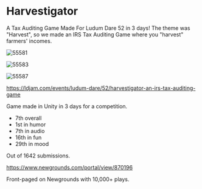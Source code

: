 # Harvestigator
A Tax Auditing Game Made For Ludum Dare 52 in 3 days! The theme was "Harvest", so we made an IRS Tax Auditing Game where you "harvest" farmers' incomes. 

![55581](https://github.com/crow-seeds/harvestigator/assets/89946108/479e06a5-a4a7-4ea2-a7e4-3de63fe511a7)

![55583](https://github.com/crow-seeds/harvestigator/assets/89946108/75de0656-c1ed-405d-bad6-6009082ebc01)

![55587](https://github.com/crow-seeds/harvestigator/assets/89946108/ee7240b3-4507-4fa5-93c0-82eba078d656)


https://ldjam.com/events/ludum-dare/52/harvestigator-an-irs-tax-auditing-game

Game made in Unity in 3 days for a competition. 

* 7th overall
* 1st in humor
* 7th in audio
* 16th in fun
* 29th in mood

Out of 1642 submissions.

https://www.newgrounds.com/portal/view/870196

Front-paged on Newgrounds with 10,000+ plays.

